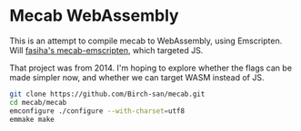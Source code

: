 # Mecab WebAssembly

This is an attempt to compile mecab to WebAssembly, using Emscripten.  
Will [fasiha's mecab-emscripten](https://github.com/fasiha/mecab-emscripten), which targeted JS.

That project was from 2014. I'm hoping to explore whether the flags can be made simpler now, and whether we can target WASM instead of JS.

```bash
git clone https://github.com/Birch-san/mecab.git
cd mecab/mecab
emconfigure ./configure --with-charset=utf8
emmake make
```